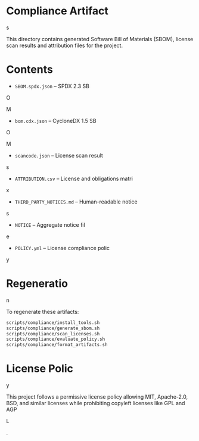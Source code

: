 

# Compliance Artifact

s

This directory contains generated Software Bill of Materials (SBOM), license scan results and attribution files for the project.

#

# Contents

- `SBOM.spdx.json` – SPDX 2.3 SB

O

M

- `bom.cdx.json` – CycloneDX 1.5 SB

O

M


- `scancode.json` – License scan result

s

- `ATTRIBUTION.csv` – License and obligations matri

x

- `THIRD_PARTY_NOTICES.md` – Human-readable notice

s

- `NOTICE` – Aggregate notice fil

e

- `POLICY.yml` – License compliance polic

y

#

# Regeneratio

n

To regenerate these artifacts:

```bash
scripts/compliance/install_tools.sh
scripts/compliance/generate_sbom.sh
scripts/compliance/scan_licenses.sh
scripts/compliance/evaluate_policy.sh
scripts/compliance/format_artifacts.sh

```

#

# License Polic

y

This project follows a permissive license policy allowing MIT, Apache-2.0, BSD, and similar licenses while prohibiting copyleft licenses like GPL and AGP

L

.

